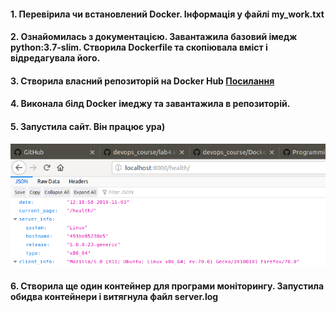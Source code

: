 #### 1. Перевірила чи встановлений Docker. Інформація у файлі my_work.txt
#### 2. Ознайомилась з документацією. Завантажила базовий імедж python:3.7-slim. Створила Dockerfile та скопіювала вміст і відредагувала його.
#### 3. Створила власний репозиторій на Docker Hub [Посилання](https://cloud.docker.com/repository/registry-1.docker.io/katepavlenko/lab4)
#### 4. Виконала білд Docker імеджу та завантажила в репозиторій.
#### 5. Запустила сайт. Він працює ура)
![Screenshot](picture.png)
#### 6. Створила ще один контейнер для програми моніторингу. Запустила обидва контейнери і витягнула файл server.log
